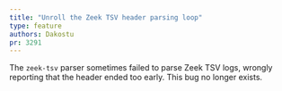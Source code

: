 ```yaml
---
title: "Unroll the Zeek TSV header parsing loop"
type: feature
authors: Dakostu
pr: 3291
---
```


The `zeek-tsv` parser sometimes failed to parse Zeek TSV logs, wrongly
reporting that the header ended too early. This bug no longer exists.
